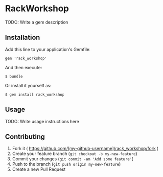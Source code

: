 # RackWorkshop

TODO: Write a gem description

## Installation

Add this line to your application's Gemfile:

    gem 'rack_workshop'

And then execute:

    $ bundle

Or install it yourself as:

    $ gem install rack_workshop

## Usage

TODO: Write usage instructions here

## Contributing

1. Fork it ( https://github.com/[my-github-username]/rack_workshop/fork )
2. Create your feature branch (`git checkout -b my-new-feature`)
3. Commit your changes (`git commit -am 'Add some feature'`)
4. Push to the branch (`git push origin my-new-feature`)
5. Create a new Pull Request

